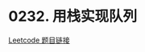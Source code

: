 # 0232. 用栈实现队列
[Leetcode 题目链接](https://leetcode.com/problems/implement-queue-using-stacks/description/)